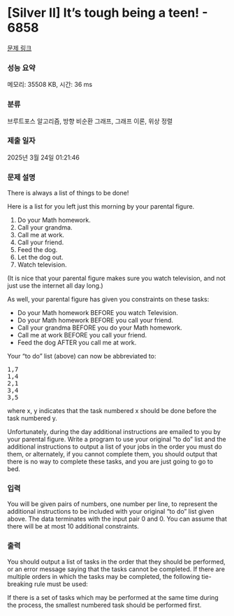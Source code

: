 # [Silver II] It’s tough being a teen! - 6858 

[문제 링크](https://www.acmicpc.net/problem/6858) 

### 성능 요약

메모리: 35508 KB, 시간: 36 ms

### 분류

브루트포스 알고리즘, 방향 비순환 그래프, 그래프 이론, 위상 정렬

### 제출 일자

2025년 3월 24일 01:21:46

### 문제 설명

<p>There is always a list of things to be done!</p>

<p>Here is a list for you left just this morning by your parental figure.</p>

<ol>
	<li>Do your Math homework.</li>
	<li>Call your grandma.</li>
	<li>Call me at work.</li>
	<li>Call your friend.</li>
	<li>Feed the dog.</li>
	<li>Let the dog out.</li>
	<li>Watch television.</li>
</ol>

<p>(It is nice that your parental figure makes sure you watch television, and not just use the internet all day long.)</p>

<p>As well, your parental figure has given you constraints on these tasks:</p>

<ul>
	<li>Do your Math homework BEFORE you watch Television.</li>
	<li>Do your Math homework BEFORE you call your friend.</li>
	<li>Call your grandma BEFORE you do your Math homework.</li>
	<li>Call me at work BEFORE you call your friend.</li>
	<li>Feed the dog AFTER you call me at work.</li>
</ul>

<p>Your “to do” list (above) can now be abbreviated to:</p>

<pre>1,7
1,4
2,1
3,4
3,5
</pre>

<p>where x, y indicates that the task numbered x should be done before the task numbered y.</p>

<p>Unfortunately, during the day additional instructions are emailed to you by your parental figure. Write a program to use your original “to do” list and the additional instructions to output a list of your jobs in the order you must do them, or alternately, if you cannot complete them, you should output that there is no way to complete these tasks, and you are just going to go to bed.</p>

### 입력 

 <p>You will be given pairs of numbers, one number per line, to represent the additional instructions to be included with your original “to do” list given above. The data terminates with the input pair 0 and 0. You can assume that there will be at most 10 additional constraints.</p>

### 출력 

 <p>You should output a list of tasks in the order that they should be performed, or an error message saying that the tasks cannot be completed. If there are multiple orders in which the tasks may be completed, the following tie-breaking rule must be used:</p>

<p>If there is a set of tasks which may be performed at the same time during the process, the smallest numbered task should be performed first.</p>

